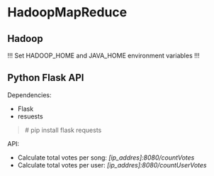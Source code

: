 # HadoopMapReduce

## Hadoop

!!! Set HADOOP_HOME and JAVA_HOME environment variables !!!

## Python Flask API

Dependencies:
- Flask
- resuests

> \# pip install flask requests

API:
- Calculate total votes per song: *[ip_addres]:8080/countVotes*
- Calculate total votes per user: *[ip_addres]:8080/countUserVotes*
